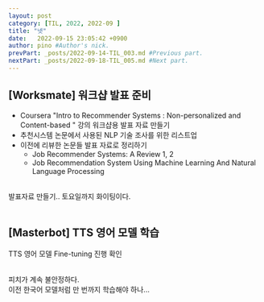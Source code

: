 ```yaml
---
layout: post
category: [TIL, 2022, 2022-09 ]
title: "넷"
date:   2022-09-15 23:05:42 +0900
author: pino #Author's nick.
prevPart: _posts/2022-09-14-TIL_003.md #Previous part.
nextPart: _posts/2022-09-18-TIL_005.md #Next part.
---
```


## [Worksmate] 워크샵 발표 준비
- Coursera "Intro to Recommender Systems : Non-personalized and Content-based "
  강의 워크샵용 발표 자료 만들기
- 추천시스템 논문에서 사용된 NLP 기술 조사를 위한 리스트업
- 이전에 리뷰한 논문들 발표 자료로 정리하기
  - Job Recommender Systems: A Review 1, 2
  - Job Recommendation System Using Machine Learning And Natural Language Processing
<br>
발표자료 만들기.. 토요일까지 화이팅이다.
<br><br>


## [Masterbot] TTS 영어 모델 학습
TTS 영어 모델 Fine-tuning 진행 확인

<br> 피치가 계속 불안정하다. 
<br> 이전 한국어 모델처럼 만 번까지 학습해야 하나...
